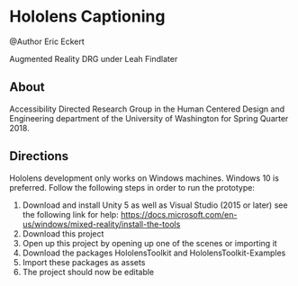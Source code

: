 # Hololens Captioning

@Author Eric Eckert

Augmented Reality DRG under Leah Findlater 

## About

Accessibility Directed Research Group in the Human Centered Design and Engineering department of the University of Washington for Spring Quarter 2018.

## Directions

Hololens development only works on Windows machines. Windows 10 is preferred. Follow the following steps in order to run the prototype:

1) Download and install Unity 5 as well as Visual Studio (2015 or later) see the following link for help: https://docs.microsoft.com/en-us/windows/mixed-reality/install-the-tools
2) Download this project
3) Open up this project by opening up one of the scenes or importing it
4) Download the packages HololensToolkit and HololensToolkit-Examples
5) Import these packages as assets
6) The project should now be editable